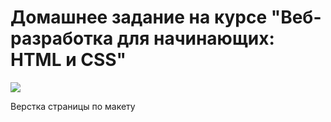 # Домашнее задание на курсе "Веб-разработка для начинающих: HTML и CSS"

![](https://edudb.ru/sites/default/files/styles/logo_300x150/public/logo/stepik_logotype_black.png?itok=dkU1_ujC)

Верстка страницы по макету
